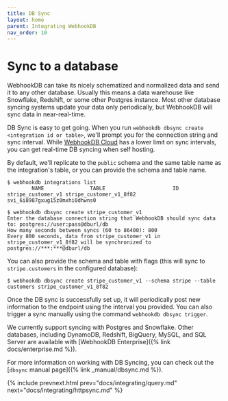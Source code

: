 ```yaml
---
title: DB Sync
layout: home
parent: Integrating WebhookDB
nav_order: 10
---
```


# Sync to a database

WebhookDB can take its nicely schematized and normalized data and send it to any other database.
Usually this means a data warehouse like Snowflake, Redshift, or some other Postgres instance.
Most other database syncing systems update your data only periodically,
but WebhookDB will sync data in near-real-time.

DB Sync is easy to get going. When you run `webhookdb dbsync create <integration id or table>`,
we'll prompt you for the connection string and sync interval.
While [WebhookDB Cloud](https://webhookdb.com) has a lower limit on sync intervals,
you can get real-time DB syncing when self hosting.

By default, we'll replicate to the `public` schema and the same table name as the integration's table,
or you can provide the schema and table name.

```
$ webhookdb integrations list
        NAME               TABLE                      ID
stripe_customer_v1 stripe_customer_v1_8f82 svi_6i8987gxug15z0mxhi0dhwns0

$ webhookdb dbsync create stripe_customer_v1
Enter the database connection string that WebhookDB should sync data to: postgres://user:pass@dburl/db
How many seconds between syncs (60 to 86400): 800
Every 800 seconds, data from stripe_customer_v1 in stripe_customer_v1_8f82 will be synchronized to postgres://***:***@dburl/db
```

You can also provide the schema and table with flags (this will sync to `stripe.customers` in the configured database):

```
$ webhookdb dbsync create stripe_customer_v1 --schema stripe --table customers stripe_customer_v1_8f82
```

Once the DB sync is successfully set up, it will periodically post new information to the endpoint using the interval you provided.
You can also trigger a sync manually using the command `webhookdb dbsync trigger`.

We currently support syncing with Postgres and Snowflake.
Other databases, including DynamoDB, Redshift, BigQuery, MySQL, and SQL Server are available with [WebhookDB Enterprise]({% link docs/enterprise.md %}).

For more information on working with DB Syncing, you can check out the [`dbsync` manual page]({% link _manual/dbsync.md %}).

{% include prevnext.html prev="docs/integrating/query.md" next="docs/integrating/httpsync.md" %}
